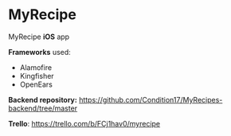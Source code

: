 # MyRecipe
MyRecipe **iOS** app

**Frameworks** used:
- Alamofire
- Kingfisher
- OpenEars

**Backend repository:** https://github.com/Condition17/MyRecipes-backend/tree/master

**Trello**: https://trello.com/b/FCj1hav0/myrecipe
